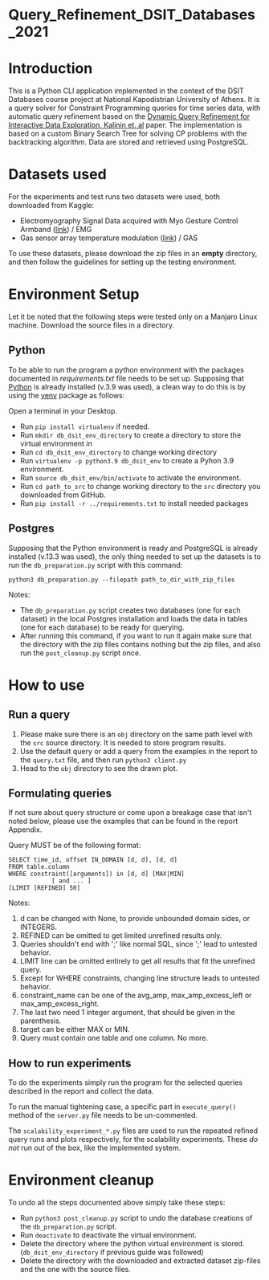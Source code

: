 # Query_Refinement_DSIT_Databases_2021

# Introduction

This is a Python CLI application implemented in the context of the DSIT Databases course project at National Kapodistrian University of Athens. It is a query solver for Constraint Programming queries for time series data, with automatic query refinement based on the [Dynamic Query Refinement for Interactive Data Exploration, Kalinin et. al](https://openproceedings.org/2020/conf/edbt/paper_25.pdf) paper. The implementation is based on a custom Binary Search Tree for solving CP problems with the backtracking algorithm. Data are stored and retrieved using PostgreSQL.

# Datasets used

For the experiments and test runs two datasets were used, both downloaded from Kaggle:

- Electromyography Signal Data acquired with Myo Gesture Control Armband ([link](https://www.kaggle.com/cozer1987/emg-dataset-taken-with-myo-armband)) / EMG
- Gas sensor array temperature modulation ([link](https://www.kaggle.com/javi2270784/gas-sensor-array-temperature-modulation)) / GAS

To use these datasets, please download the zip files in an **empty** directory, and then follow the guidelines for setting up the testing environment.

# Environment Setup

Let it be noted that the following steps were tested only on a Manjaro Linux machine. Download the source files in a directory.

## Python

To be able to run the program a python environment with the packages documented in _requirements.txt_ file needs to be set up.
Supposing that [Python](https://www.python.org/downloads/release/python-397/) is already installed (v.3.9 was used), a clean way to do this is by using the [venv](https://docs.python.org/3/library/venv.html) package as follows:

Open a terminal in your Desktop.

- Run `pip install virtualenv` if needed.
- Run `mkdir db_dsit_env_directory` to create a directory to store the virtual environment in
- Run `cd db_dsit_env_directory` to change working directory
- Run `virtualenv -p python3.9 db_dsit_env` to create a Pyhon 3.9 environment.
- Run `source db_dsit_env/bin/activate` to activate the environment.
- Run `cd path_to_src` to change working directory to the `src` directory you downloaded from GitHub.
- Run `pip install -r ../requirements.txt` to install needed packages


## Postgres

Supposing that the Python environment is ready and PostgreSQL is already installed (v.13.3 was used), the only thing needed to set up the datasets is to run the `db_preparation.py` script with this command:

`python3 db_preparation.py --filepath path_to_dir_with_zip_files`

Notes:

- The `db_preparation.py` script creates two databases (one for each dataset) in the local Postgres installation and loads the data in tables (one for each database) to be ready for querying.
- After running this command, if you want to run it again make sure that the directory with the zip files contains nothing but the zip files, and also run the `post_cleanup.py` script once.


# How to use

## Run a query

1. Please make sure there is an `obj` directory on the same path level with the `src` source directory. It is needed to store program results.
2. Use the default query or add a query from the examples in the report to the `query.txt` file, and then run `python3 client.py`
3. Head to the `obj` directory to see the drawn plot.


## Formulating queries

If not sure about query structure or come upon a breakage case that isn't noted below, please use the examples that can be found in the report Appendix.

Query MUST be of the following format:
```
SELECT time_id, offset IN_DOMAIN [d, d], [d, d]
FROM table.column
WHERE constraint([arguments]) in [d, d] [MAX|MIN]
            [ and ... ]
[LIMIT [REFINED] 50]
```

Notes:

1. d can be changed with None, to provide unbounded domain sides, or INTEGERS.
2. REFINED can be omitted to get limited unrefined results only.
3. Queries shouldn't end with ';' like normal SQL, since ';' lead to untested behavior.
4. LIMIT line can be omitted entirely to get all results that fit the unrefined query.
5. Except for WHERE constraints, changing line structure leads to untested behavior.
6. constraint_name can be one of the avg_amp, max_amp_excess_left or max_amp_excess_right.
7. The last two need 1 integer argument, that should be given in the parenthesis.
8. target can be either MAX or MIN.
9. Query must contain one table and one column. No more.


## How to run experiments

To do the experiments simply run the program for the selected queries described in the report and collect the data. 

To run the manual tightening case, a specific part in `execute_query()` method of the `server.py` file needs to be un-commented.

The `scalability_experiment_*.py` files are used to run the repeated refined query runs and plots respectively, for the scalability experiments. These _do not_ run out of the box, like the implemented system.

# Environment cleanup

To undo all the steps documented above simply take these steps:

- Run `python3 post_cleanup.py` script to undo the database creations of the `db_preparation.py` script.
- Run `deactivate` to deactivate the virtual environment.
- Delete the directory where the python virtual environment is stored. (`db_dsit_env_directory` if previous guide was followed)
- Delete the directory with the downloaded and extracted dataset zip-files and the one with the source files.

